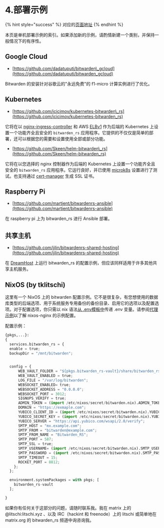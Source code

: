 # 4.部署示例

{% hint style="success" %}
对应的[页面地址](https://github.com/dani-garcia/bitwarden_rs/wiki/Deployment-examples)
{% endhint %}

本页是单机部署示例的索引。如果添加新的示例，请酌情新建一个类别，并保持一般情况下的有序性。

## Google Cloud

* [https://github.com/dadatuputi/bitwarden\_gcloud](https://github.com/dadatuputi/bitwarden_gcloud)

Bitwarden 的安装针对谷歌云的"永远免费"的 f1-micro 计算实例进行了优化。

## Kubernetes

* [https://github.com/icicimov/kubernetes-bitwarden\_rs](https://github.com/icicimov/kubernetes-bitwarden_rs)

它将在以 [nginx-ingress-controller](https://github.com/kubernetes/ingress-nginx) 和 AWS [ELBv1](https://aws.amazon.com/elasticloadbalancing/features/#Details_for_Elastic_Load_Balancing_Products) 作为后端的 Kubernetes 上设置一个功能齐全且安全的 `bitwarden_rs` 应用程序。它提供的不仅仅是简单的部署，还可以根据您的需要和设置使用全部或部分功能。

* [https://github.com/Skeen/helm-bitwarden\_rs](https://github.com/Skeen/helm-bitwarden_rs)

它将在以您选择的 nginx 控制器作为后端的 Kubernetes 上设置一个功能齐全且安全的 `bitwarden_rs` 应用程序。它运行良好，并已使用 [microk8s](https://microk8s.io/) 设置进行了测试。也支持通过 [cert-manager](https://github.com/jetstack/cert-manager) 生成 SSL 证书。

## Raspberry Pi

* [https://github.com/martient/bitwardenrs-ansible](https://github.com/martient/bitwardenrs-ansible)

在 raspberry pi 上为 bitwarden\_rs 进行 Ansible 部署。

## 共享主机

* [https://github.com/jjlin/bitwardenrs-shared-hosting](https://github.com/jjlin/bitwardenrs-shared-hosting)

在 [DreamHost](https://www.dreamhost.com/) 上运行 bitwarden\_rs 的配置示例，但应该同样适用于许多其他共享主机服务。

## NixOS \(by tklitschi\)

这里有一个 NixOS 上的 bitwarden 配置示例。它不是很复杂，有您想使用的数据库类型的后端选项、用于系统服务专用备份的备份目录、启用它的选项以及配置选项。对于配置选项，你只需以 nix 语法[从 .env模板中](https://github.com/dani-garcia/bitwarden_rs/blob/1.13.1/.env.template)传递 .env 变量。请参阅[代理示例](roxy-examples.md)以了解 nixos-nginx 的示例配置。

配置示例：

```python
{pkgs,...}:
{
  services.bitwarden_rs = {
  enable = true;
  backupDir = "/mnt/bitwarden";
  

  config = {
      WEB_VAULT_FOLDER = "${pkgs.bitwarden_rs-vault}/share/bitwarden_rs/vault";
      WEB_VAULT_ENABLED = true;
      LOG_FILE = "/var/log/bitwarden";
      WEBSOCKET_ENABLED= true;
      WEBSOCKET_ADDRESS = "0.0.0.0";
      WEBSOCKET_PORT = 3012;
      SIGNUPS_VERIFY = true;
      ADMIN_TOKEN = (import /etc/nixos/secret/bitwarden.nix).ADMIN_TOKEN;
      DOMAIN = "https://exmaple.com";
      YUBICO_CLIENT_ID = (import /etc/nixos/secret/bitwarden.nix).YUBICO_CLIENT_ID;
      YUBICO_SECRET_KEY = (import /etc/nixos/secret/bitwarden.nix).YUBICO_SECRET_KEY;
      YUBICO_SERVER = "https://api.yubico.com/wsapi/2.0/verify";
      SMTP_HOST = "mx.example.com";
      SMTP_FROM = "bitwarden@example.com";
      SMTP_FROM_NAME = "Bitwarden_RS";
      SMTP_PORT = 587;
      SMTP_SSL = true;
      SMTP_USERNAME= (import /etc/nixos/secret/bitwarden.nix).SMTP_USERNAME;
      SMTP_PASSWORD = (import /etc/nixos/secret/bitwarden.nix).SMTP_PASSWORD;
      SMTP_TIMEOUT = 15;
      ROCKET_PORT = 8812;
    };
  };

  environment.systemPackages = with pkgs; [
    bitwarden_rs-vault
  ];

}
```

如果你有任何关于这部分的问题，请随时联系我。我在 matrix 上的  @litschi:litschi.xyz 、以及 IRC（hackint 和 freenode）上的 litschi 或简单地在 matrix.org 的 bitwarden\_rs 频道中询咨询我。

